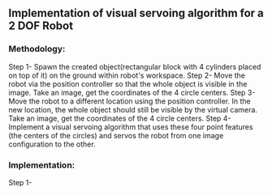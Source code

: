 ## Implementation of visual servoing algorithm for a 2 DOF Robot

### Methodology:
Step 1- Spawn the created object(rectangular block with 4 cylinders placed on top of it) on the ground within robot's workspace.
Step 2- Move the robot via the position controller so that the whole object is visible in the image. Take an image, get the coordinates of the 4 circle centers.
Step 3- Move the robot to a different location using the position controller. In the new location, the whole object should still be visible by the virtual camera. Take an image, get the coordinates of the 4 circle centers.
Step 4- Implement a visual servoing algorithm that uses these four point features (the centers of the circles) and servos the robot from one image configuration to the other.

### Implementation:
Step 1- 


